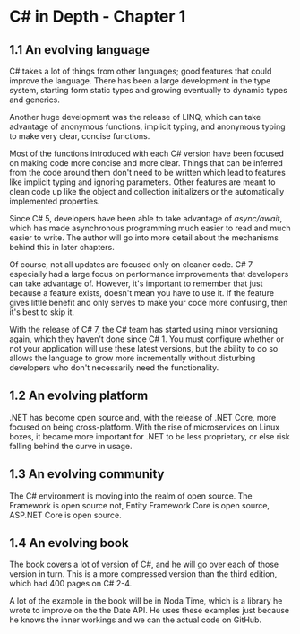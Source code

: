 # C\# in Depth - Chapter 1

## 1.1 An evolving language

C# takes a lot of things from other languages; good features that could improve the language. There has been a large development in the type system, starting form static types and growing eventually to dynamic types and generics.

Another huge development was the release of LINQ, which can take advantage of anonymous functions, implicit typing, and anonymous typing to make very clear, concise functions.

Most of the functions introduced with each C# version have been focused on making code more concise and more clear. Things that can be inferred from the code around them don't need to be written which lead to features like implicit typing and ignoring parameters. Other features are meant to clean code up like the object and collection initializers or the automatically implemented properties.

Since C# 5, developers have been able to take advantage of _async/await_, which has made asynchronous programming much easier to read and much easier to write. The author will go into more detail about the mechanisms behind this in later chapters.

Of course, not all updates are focused only on cleaner code. C# 7 especially had a large focus on performance improvements that developers can take advantage of. However, it's important to remember that just because a feature exists, doesn't mean you have to use it. If the feature gives little benefit and only serves to make your code more confusing, then it's best to skip it.

With the release of C# 7, the C# team has started using minor versioning again, which they haven't done since C# 1. You must configure whether or not your application will use these latest versions, but the ability to do so allows the language to grow more incrementally without disturbing developers who don't necessarily need the functionality.

## 1.2 An evolving platform

.NET has become open source and, with the release of .NET Core, more focused on being cross-platform. With the rise of microservices on Linux boxes, it became more important for .NET to be less proprietary, or else risk falling behind the curve in usage.

## 1.3 An evolving community

The C# environment is moving into the realm of open source. The Framework is open source not, Entity Framework Core is open source, ASP.NET Core is open source.

## 1.4 An evolving book

The book covers a lot of version of C#, and he will go over each of those version in turn. This is a more compressed version than the third edition, which had 400 pages on C# 2-4.

A lot of the example in the book will be in Noda Time, which is a library he wrote to improve on the the Date API. He uses these examples just because he knows the inner workings and we can the actual code on GitHub.
